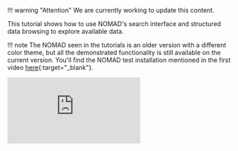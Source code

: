 !!! warning "Attention"
    We are currently working to update this content.

This tutorial shows how to use NOMAD's search interface and structured data browsing to explore available data.

!!! note
    The NOMAD seen in the tutorials is an older version with a different color theme,
    but all the demonstrated functionality is still available on the current version.
    You'll find the NOMAD test installation mentioned in the first video
    [here](https://nomad-lab.eu/prod/v1/test/gui/search/entries){:target="_blank"}.

<div class="youtube">
<iframe src="https://www.youtube-nocookie.com/embed/38S2U-TIvxE" title="YouTube video player" frameborder="0" allow="accelerometer; autoplay; clipboard-write; encrypted-media; gyroscope; picture-in-picture" allowfullscreen></iframe>
</div>